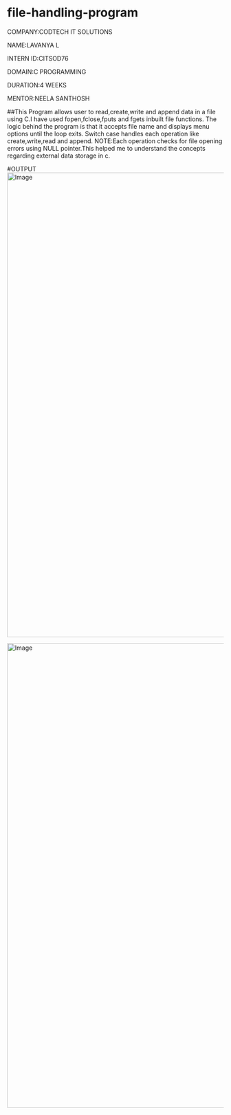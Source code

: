 # file-handling-program

COMPANY:CODTECH IT SOLUTIONS

NAME:LAVANYA L

INTERN ID:CITSOD76

DOMAIN:C PROGRAMMING

DURATION:4 WEEKS

MENTOR:NEELA SANTHOSH

##This Program allows user to read,create,write and append data in a file using C.I have used fopen,fclose,fputs and fgets inbuilt file functions. The logic behind the program is that it accepts file name and displays menu options until the loop exits. Switch case handles each operation like create,write,read and append. NOTE:Each operation checks for file opening errors using NULL pointer.This helped me to understand the concepts regarding external data storage in c.

#OUTPUT
<img width="1920" height="1080" alt="Image" src="https://github.com/user-attachments/assets/0c1ecaf7-d460-4e47-99d1-e2dddb4dfc45" />

<img width="1920" height="1080" alt="Image" src="https://github.com/user-attachments/assets/b8eb1829-3810-467c-a118-81884602109d" />
